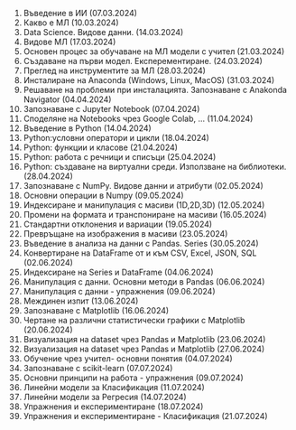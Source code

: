 1. Въведение в ИИ (07.03.2024)
2. Какво е МЛ (10.03.2024)
3. Data  Science. Видове данни. (14.03.2024)
4. Видове МЛ (17.03.2024)
5. Основен процес за обучаване на МЛ модели с учител (21.03.2024)
6. Създаване на първи модел. Експерементиране. (24.03.2024)
7. Преглед на инструментите за МЛ (28.03.2024)
8. Инсталиране на Anaconda (Windows, Linux, MacOS) (31.03.2024)
1. Решаване на проблеми при инсталацията. Запознаване с Anakonda Navigator (04.04.2024)
2. Запознаване с Jupyter Notebook (07.04.2024)
3. Споделяне на Notebooks чрез Google Colab, ... (11.04.2024)
4. Въведение в Python (14.04.2024)
5. Python:условни оператори и цикли (18.04.2024)
6. Python: функции и класове (21.04.2024)
7. Python: работа с речници и списъци (25.04.2024)
8. Python: създаване на виртуални среди. Използване на библиотеки. (28.04.2024)
1. Запознаване c NumPy. Видове данни и атрибути (02.05.2024)
2. Основни операции в Numpy (09.05.2024)
3. Индексиране и манипулация с масиви (1D,2D,3D) (12.05.2024)
4. Промени на формата и транспониране на масиви (16.05.2024)
5. Стандартни отклонения и вариации (19.05.2024)
6. Превръщане на изображения в масиви (23.05.2024)
7. Въведение в анализа на данни с Pandas. Series (30.05.2024)
1. Конвертиране на DataFrame от и към CSV, Excel, JSON, SQL (02.06.2024)
2. Индексиране на Series и DataFrame (04.06.2024)
3. Манипулация с данни. Основни методи в Pandas (06.06.2024)
4. Манипулация с данни - упражнения (09.06.2024)
5. Междинен изпит (13.06.2024)
6. Запознаване c Matplotlib (16.06.2024)
7. Чертане на различни статистически графики с Matplotlib (20.06.2024)
8. Визуализация на dataset чрез Pandas и Matplotlib (23.06.2024)
9. Визуализация на dataset чрез Pandas и Matplotlib (27.06.2024)
1. Обучение чрез учител- основни понятия (04.07.2024)
2. Запознаване c scikit-learn (07.07.2024)
3. Основни принципи на работа - упражнения (09.07.2024)
4. Линейни модели за Класификация (11.07.2024)
5. Линейни модели за Регресия  (14.07.2024)
6. Упражнения и експериментиране  (18.07.2024)
7. Упражнения и експериментиране - Класификация (21.07.2024)
